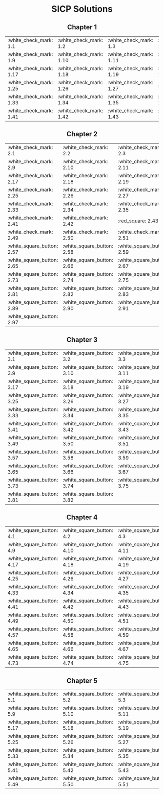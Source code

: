 <h1 align="center">SICP Solutions</h1>

<h2 align="center">Chapter 1</h2>

<table align="center">
  <tbody>
    <tr>
      <td>:white_check_mark: 1.1</td>
      <td>:white_check_mark: 1.2</td>
      <td>:white_check_mark: 1.3</td>
      <td>:white_check_mark: 1.4</td>
      <td>:white_check_mark: 1.5</td>
      <td>:white_check_mark: 1.6</td>
      <td>:white_check_mark: 1.7</td>
      <td>:white_check_mark: 1.8</td>
    </tr>
    <tr>
      <td>:white_check_mark: 1.9</td>
      <td>:white_check_mark: 1.10</td>
      <td>:white_check_mark: 1.11</td>
      <td>:white_check_mark: 1.12</td>
      <td>:white_check_mark: 1.13</td>
      <td>:red_square: 1.14</td>
      <td>:white_check_mark: 1.15</td>
      <td>:white_check_mark: 1.16</td>
    </tr>
    <tr>
      <td>:white_check_mark: 1.17</td>
      <td>:white_check_mark: 1.18</td>
      <td>:white_check_mark: 1.19</td>
      <td>:white_check_mark: 1.20</td>
      <td>:white_check_mark: 1.21</td>
      <td>:white_check_mark: 1.22</td>
      <td>:white_check_mark: 1.23</td>
      <td>:red_square: 1.24</td>
    </tr>
    <tr>
      <td>:white_check_mark: 1.25</td>
      <td>:white_check_mark: 1.26</td>
      <td>:white_check_mark: 1.27</td>
      <td>:red_square: 1.28</td>
      <td>:white_check_mark: 1.29</td>
      <td>:white_check_mark: 1.30</td>
      <td>:white_check_mark: 1.31</td>
      <td>:white_check_mark: 1.32</td>
    </tr>
    <tr>
      <td>:white_check_mark: 1.33</td>
      <td>:white_check_mark: 1.34</td>
      <td>:white_check_mark: 1.35</td>
      <td>:white_check_mark: 1.36</td>
      <td>:white_check_mark: 1.37</td>
      <td>:white_check_mark: 1.38</td>
      <td>:white_check_mark: 1.39</td>
      <td>:white_check_mark: 1.40</td>
    </tr>
    <tr>
      <td>:white_check_mark: 1.41</td>
      <td>:white_check_mark: 1.42</td>
      <td>:white_check_mark: 1.43</td>
      <td>:white_check_mark: 1.44</td>
      <td>:white_check_mark: 1.45</td>
      <td>:white_check_mark: 1.46</td>
    </tr>
  </tbody>
</table>
<h2 align="center">Chapter 2</h2>

<table align="center">
  <tbody>
    <tr>
      <td>:white_check_mark: 2.1</td>
      <td>:white_check_mark: 2.2</td>
      <td>:white_check_mark: 2.3</td>
      <td>:white_check_mark: 2.4</td>
      <td>:white_check_mark: 2.5</td>
      <td>:white_check_mark: 2.6</td>
      <td>:white_check_mark: 2.7</td>
      <td>:white_check_mark: 2.8</td>
    </tr>
    <tr>
      <td>:white_check_mark: 2.9</td>
      <td>:white_check_mark: 2.10</td>
      <td>:white_check_mark: 2.11</td>
      <td>:white_check_mark: 2.12</td>
      <td>:white_check_mark: 2.13</td>
      <td>:white_check_mark: 2.14</td>
      <td>:white_check_mark: 2.15</td>
      <td>:white_square_button: 2.16</td>
    </tr>
    <tr>
      <td>:white_check_mark: 2.17</td>
      <td>:white_check_mark: 2.18</td>
      <td>:white_check_mark: 2.19</td>
      <td>:white_check_mark: 2.20</td>
      <td>:white_check_mark: 2.21</td>
      <td>:white_check_mark: 2.22</td>
      <td>:white_check_mark: 2.23</td>
      <td>:white_check_mark: 2.24</td>
    </tr>
    <tr>
      <td>:white_check_mark: 2.25</td>
      <td>:white_check_mark: 2.26</td>
      <td>:white_check_mark: 2.27</td>
      <td>:white_check_mark: 2.28</td>
      <td>:white_check_mark: 2.29</td>
      <td>:white_check_mark: 2.30</td>
      <td>:white_check_mark: 2.31</td>
      <td>:white_check_mark: 2.32</td>
    </tr>
    <tr>
      <td>:white_check_mark: 2.33</td>
      <td>:white_check_mark: 2.34</td>
      <td>:white_check_mark: 2.35</td>
      <td>:white_check_mark: 2.36</td>
      <td>:white_check_mark: 2.37</td>
      <td>:white_check_mark: 2.38</td>
      <td>:white_check_mark: 2.39</td>
      <td>:white_check_mark: 2.40</td>
    </tr>
    <tr>
      <td>:white_check_mark: 2.41</td>
      <td>:white_check_mark: 2.42</td>
      <td>:red_square: 2.43</td>
      <td>:white_check_mark: 2.44</td>
      <td>:white_check_mark: 2.45</td>
      <td>:white_check_mark: 2.46</td>
      <td>:white_check_mark: 2.47</td>
      <td>:white_check_mark: 2.48</td>
    </tr>
    <tr>
      <td>:white_check_mark: 2.49</td>
      <td>:white_check_mark: 2.50</td>
      <td>:white_check_mark: 2.51</td>
      <td>:white_square_button: 2.52</td>
      <td>:white_square_button: 2.53</td>
      <td>:white_square_button: 2.54</td>
      <td>:white_square_button: 2.55</td>
      <td>:white_square_button: 2.56</td>
    </tr>
    <tr>
      <td>:white_square_button: 2.57</td>
      <td>:white_square_button: 2.58</td>
      <td>:white_square_button: 2.59</td>
      <td>:white_square_button: 2.60</td>
      <td>:white_square_button: 2.61</td>
      <td>:white_square_button: 2.62</td>
      <td>:white_square_button: 2.63</td>
      <td>:white_square_button: 2.64</td>
    </tr>
    <tr>
      <td>:white_square_button: 2.65</td>
      <td>:white_square_button: 2.66</td>
      <td>:white_square_button: 2.67</td>
      <td>:white_square_button: 2.68</td>
      <td>:white_square_button: 2.69</td>
      <td>:white_square_button: 2.70</td>
      <td>:white_square_button: 2.71</td>
      <td>:white_square_button: 2.72</td>
    </tr>
    <tr>
      <td>:white_square_button: 2.73</td>
      <td>:white_square_button: 2.74</td>
      <td>:white_square_button: 2.75</td>
      <td>:white_square_button: 2.76</td>
      <td>:white_square_button: 2.77</td>
      <td>:white_square_button: 2.78</td>
      <td>:white_square_button: 2.79</td>
      <td>:white_square_button: 2.80</td>
    </tr>
    <tr>
      <td>:white_square_button: 2.81</td>
      <td>:white_square_button: 2.82</td>
      <td>:white_square_button: 2.83</td>
      <td>:white_square_button: 2.84</td>
      <td>:white_square_button: 2.85</td>
      <td>:white_square_button: 2.86</td>
      <td>:white_square_button: 2.87</td>
      <td>:white_square_button: 2.88</td>
    </tr>
    <tr>
      <td>:white_square_button: 2.89</td>
      <td>:white_square_button: 2.90</td>
      <td>:white_square_button: 2.91</td>
      <td>:white_square_button: 2.92</td>
      <td>:white_square_button: 2.93</td>
      <td>:white_square_button: 2.94</td>
      <td>:white_square_button: 2.95</td>
      <td>:white_square_button: 2.96</td>
    </tr>
    <tr>
      <td>:white_square_button: 2.97</td>
    </tr>
  </tbody>
</table>
<h2 align="center">Chapter 3</h2>

<table align="center">
  <tbody>
    <tr>
      <td>:white_square_button: 3.1</td>
      <td>:white_square_button: 3.2</td>
      <td>:white_square_button: 3.3</td>
      <td>:white_square_button: 3.4</td>
      <td>:white_square_button: 3.5</td>
      <td>:white_square_button: 3.6</td>
      <td>:white_square_button: 3.7</td>
      <td>:white_square_button: 3.8</td>
    </tr>
    <tr>
      <td>:white_square_button: 3.9</td>
      <td>:white_square_button: 3.10</td>
      <td>:white_square_button: 3.11</td>
      <td>:white_square_button: 3.12</td>
      <td>:white_square_button: 3.13</td>
      <td>:white_square_button: 3.14</td>
      <td>:white_square_button: 3.15</td>
      <td>:white_square_button: 3.16</td>
    </tr>
    <tr>
      <td>:white_square_button: 3.17</td>
      <td>:white_square_button: 3.18</td>
      <td>:white_square_button: 3.19</td>
      <td>:white_square_button: 3.20</td>
      <td>:white_square_button: 3.21</td>
      <td>:white_square_button: 3.22</td>
      <td>:white_square_button: 3.23</td>
      <td>:white_square_button: 3.24</td>
    </tr>
    <tr>
      <td>:white_square_button: 3.25</td>
      <td>:white_square_button: 3.26</td>
      <td>:white_square_button: 3.27</td>
      <td>:white_square_button: 3.28</td>
      <td>:white_square_button: 3.29</td>
      <td>:white_square_button: 3.30</td>
      <td>:white_square_button: 3.31</td>
      <td>:white_square_button: 3.32</td>
    </tr>
    <tr>
      <td>:white_square_button: 3.33</td>
      <td>:white_square_button: 3.34</td>
      <td>:white_square_button: 3.35</td>
      <td>:white_square_button: 3.36</td>
      <td>:white_square_button: 3.37</td>
      <td>:white_square_button: 3.38</td>
      <td>:white_square_button: 3.39</td>
      <td>:white_square_button: 3.40</td>
    </tr>
    <tr>
      <td>:white_square_button: 3.41</td>
      <td>:white_square_button: 3.42</td>
      <td>:white_square_button: 3.43</td>
      <td>:white_square_button: 3.44</td>
      <td>:white_square_button: 3.45</td>
      <td>:white_square_button: 3.46</td>
      <td>:white_square_button: 3.47</td>
      <td>:white_square_button: 3.48</td>
    </tr>
    <tr>
      <td>:white_square_button: 3.49</td>
      <td>:white_square_button: 3.50</td>
      <td>:white_square_button: 3.51</td>
      <td>:white_square_button: 3.52</td>
      <td>:white_square_button: 3.53</td>
      <td>:white_square_button: 3.54</td>
      <td>:white_square_button: 3.55</td>
      <td>:white_square_button: 3.56</td>
    </tr>
    <tr>
      <td>:white_square_button: 3.57</td>
      <td>:white_square_button: 3.58</td>
      <td>:white_square_button: 3.59</td>
      <td>:white_square_button: 3.60</td>
      <td>:white_square_button: 3.61</td>
      <td>:white_square_button: 3.62</td>
      <td>:white_square_button: 3.63</td>
      <td>:white_square_button: 3.64</td>
    </tr>
    <tr>
      <td>:white_square_button: 3.65</td>
      <td>:white_square_button: 3.66</td>
      <td>:white_square_button: 3.67</td>
      <td>:white_square_button: 3.68</td>
      <td>:white_square_button: 3.69</td>
      <td>:white_square_button: 3.70</td>
      <td>:white_square_button: 3.71</td>
      <td>:white_square_button: 3.72</td>
    </tr>
    <tr>
      <td>:white_square_button: 3.73</td>
      <td>:white_square_button: 3.74</td>
      <td>:white_square_button: 3.75</td>
      <td>:white_square_button: 3.76</td>
      <td>:white_square_button: 3.77</td>
      <td>:white_square_button: 3.78</td>
      <td>:white_square_button: 3.79</td>
      <td>:white_square_button: 3.80</td>
    </tr>
    <tr>
      <td>:white_square_button: 3.81</td>
      <td>:white_square_button: 3.82</td>
    </tr>
  </tbody>
</table>
<h2 align="center">Chapter 4</h2>

<table align="center">
  <tbody>
    <tr>
      <td>:white_square_button: 4.1</td>
      <td>:white_square_button: 4.2</td>
      <td>:white_square_button: 4.3</td>
      <td>:white_square_button: 4.4</td>
      <td>:white_square_button: 4.5</td>
      <td>:white_square_button: 4.6</td>
      <td>:white_square_button: 4.7</td>
      <td>:white_square_button: 4.8</td>
    </tr>
    <tr>
      <td>:white_square_button: 4.9</td>
      <td>:white_square_button: 4.10</td>
      <td>:white_square_button: 4.11</td>
      <td>:white_square_button: 4.12</td>
      <td>:white_square_button: 4.13</td>
      <td>:white_square_button: 4.14</td>
      <td>:white_square_button: 4.15</td>
      <td>:white_square_button: 4.16</td>
    </tr>
    <tr>
      <td>:white_square_button: 4.17</td>
      <td>:white_square_button: 4.18</td>
      <td>:white_square_button: 4.19</td>
      <td>:white_square_button: 4.20</td>
      <td>:white_square_button: 4.21</td>
      <td>:white_square_button: 4.22</td>
      <td>:white_square_button: 4.23</td>
      <td>:white_square_button: 4.24</td>
    </tr>
    <tr>
      <td>:white_square_button: 4.25</td>
      <td>:white_square_button: 4.26</td>
      <td>:white_square_button: 4.27</td>
      <td>:white_square_button: 4.28</td>
      <td>:white_square_button: 4.29</td>
      <td>:white_square_button: 4.30</td>
      <td>:white_square_button: 4.31</td>
      <td>:white_square_button: 4.32</td>
    </tr>
    <tr>
      <td>:white_square_button: 4.33</td>
      <td>:white_square_button: 4.34</td>
      <td>:white_square_button: 4.35</td>
      <td>:white_square_button: 4.36</td>
      <td>:white_square_button: 4.37</td>
      <td>:white_square_button: 4.38</td>
      <td>:white_square_button: 4.39</td>
      <td>:white_square_button: 4.40</td>
    </tr>
    <tr>
      <td>:white_square_button: 4.41</td>
      <td>:white_square_button: 4.42</td>
      <td>:white_square_button: 4.43</td>
      <td>:white_square_button: 4.44</td>
      <td>:white_square_button: 4.45</td>
      <td>:white_square_button: 4.46</td>
      <td>:white_square_button: 4.47</td>
      <td>:white_square_button: 4.48</td>
    </tr>
    <tr>
      <td>:white_square_button: 4.49</td>
      <td>:white_square_button: 4.50</td>
      <td>:white_square_button: 4.51</td>
      <td>:white_square_button: 4.52</td>
      <td>:white_square_button: 4.53</td>
      <td>:white_square_button: 4.54</td>
      <td>:white_square_button: 4.55</td>
      <td>:white_square_button: 4.56</td>
    </tr>
    <tr>
      <td>:white_square_button: 4.57</td>
      <td>:white_square_button: 4.58</td>
      <td>:white_square_button: 4.59</td>
      <td>:white_square_button: 4.60</td>
      <td>:white_square_button: 4.61</td>
      <td>:white_square_button: 4.62</td>
      <td>:white_square_button: 4.63</td>
      <td>:white_square_button: 4.64</td>
    </tr>
    <tr>
      <td>:white_square_button: 4.65</td>
      <td>:white_square_button: 4.66</td>
      <td>:white_square_button: 4.67</td>
      <td>:white_square_button: 4.68</td>
      <td>:white_square_button: 4.69</td>
      <td>:white_square_button: 4.70</td>
      <td>:white_square_button: 4.71</td>
      <td>:white_square_button: 4.72</td>
    </tr>
    <tr>
      <td>:white_square_button: 4.73</td>
      <td>:white_square_button: 4.74</td>
      <td>:white_square_button: 4.75</td>
      <td>:white_square_button: 4.76</td>
      <td>:white_square_button: 4.77</td>
      <td>:white_square_button: 4.78</td>
      <td>:white_square_button: 4.79</td>
    </tr>
  </tbody>
</table>
<h2 align="center">Chapter 5</h2>

<table align="center">
  <tbody>
    <tr>
      <td>:white_square_button: 5.1</td>
      <td>:white_square_button: 5.2</td>
      <td>:white_square_button: 5.3</td>
      <td>:white_square_button: 5.4</td>
      <td>:white_square_button: 5.5</td>
      <td>:white_square_button: 5.6</td>
      <td>:white_square_button: 5.7</td>
      <td>:white_square_button: 5.8</td>
    </tr>
    <tr>
      <td>:white_square_button: 5.9</td>
      <td>:white_square_button: 5.10</td>
      <td>:white_square_button: 5.11</td>
      <td>:white_square_button: 5.12</td>
      <td>:white_square_button: 5.13</td>
      <td>:white_square_button: 5.14</td>
      <td>:white_square_button: 5.15</td>
      <td>:white_square_button: 5.16</td>
    </tr>
    <tr>
      <td>:white_square_button: 5.17</td>
      <td>:white_square_button: 5.18</td>
      <td>:white_square_button: 5.19</td>
      <td>:white_square_button: 5.20</td>
      <td>:white_square_button: 5.21</td>
      <td>:white_square_button: 5.22</td>
      <td>:white_square_button: 5.23</td>
      <td>:white_square_button: 5.24</td>
    </tr>
    <tr>
      <td>:white_square_button: 5.25</td>
      <td>:white_square_button: 5.26</td>
      <td>:white_square_button: 5.27</td>
      <td>:white_square_button: 5.28</td>
      <td>:white_square_button: 5.29</td>
      <td>:white_square_button: 5.30</td>
      <td>:white_square_button: 5.31</td>
      <td>:white_square_button: 5.32</td>
    </tr>
    <tr>
      <td>:white_square_button: 5.33</td>
      <td>:white_square_button: 5.34</td>
      <td>:white_square_button: 5.35</td>
      <td>:white_square_button: 5.36</td>
      <td>:white_square_button: 5.37</td>
      <td>:white_square_button: 5.38</td>
      <td>:white_square_button: 5.39</td>
      <td>:white_square_button: 5.40</td>
    </tr>
    <tr>
      <td>:white_square_button: 5.41</td>
      <td>:white_square_button: 5.42</td>
      <td>:white_square_button: 5.43</td>
      <td>:white_square_button: 5.44</td>
      <td>:white_square_button: 5.45</td>
      <td>:white_square_button: 5.46</td>
      <td>:white_square_button: 5.47</td>
      <td>:white_square_button: 5.48</td>
    </tr>
    <tr>
      <td>:white_square_button: 5.49</td>
      <td>:white_square_button: 5.50</td>
      <td>:white_square_button: 5.51</td>
      <td>:white_square_button: 5.52</td>
    </tr>
  </tbody>
</table>
